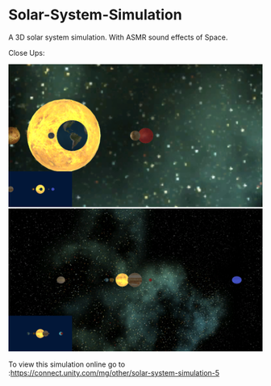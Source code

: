 # Solar-System-Simulation
A 3D solar system simulation. With ASMR sound effects of Space.

Close Ups:

<img src="Images/Solar%20System%201.png">

<img src="Images/Solar%20System%202.png">

To view this simulation online go to :https://connect.unity.com/mg/other/solar-system-simulation-5
